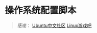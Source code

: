 # 操作系统配置脚本
> 感谢：
> [Ubuntu中文社区](https://wiki.ubuntu.org.cn/index.php)
> [Linux游戏吧](http://tieba.baidu.com/f?kw=linux%E6%B8%B8%E6%88%8F&ie=utf-8)    
